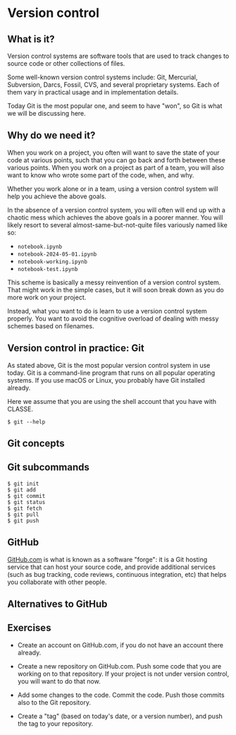 # Version control

## What is it?

Version control systems are software tools that are used to track
changes to source code or other collections of files.

Some well-known version control systems include: Git, Mercurial,
Subversion, Darcs, Fossil, CVS, and several proprietary systems.  Each
of them vary in practical usage and in implementation details.

Today Git is the most popular one, and seem to have "won", so Git is
what we will be discussing here.

## Why do we need it?

When you work on a project, you often will want to save the state of
your code at various points, such that you can go back and forth
between these various points.  When you work on a project as part of a
team, you will also want to know who wrote some part of the code,
when, and why.

Whether you work alone or in a team, using a version control system
will help you achieve the above goals.

In the absence of a version control system, you will often will end up
with a chaotic mess which achieves the above goals in a poorer manner.
You will likely resort to several almost-same-but-not-quite files
variously named like so:

- `notebook.ipynb`
- `notebook-2024-05-01.ipynb`
- `notebook-working.ipynb`
- `notebook-test.ipynb`

This scheme is basically a messy reinvention of a version control
system.  That might work in the simple cases, but it will soon break
down as you do more work on your project.

Instead, what you want to do is learn to use a version control system
properly.  You want to avoid the cognitive overload of dealing with
messy schemes based on filenames.


## Version control in practice: Git

As stated above, Git is the most popular version control system in use
today.  Git is a command-line program that runs on all popular
operating systems.  If you use macOS or Linux, you probably have Git
installed already.

Here we assume that you are using the shell account that you have with
CLASSE.

```console
$ git --help
```

## Git concepts

## Git subcommands

```
$ git init
$ git add
$ git commit
$ git status
$ git fetch
$ git pull
$ git push
```

## GitHub

[GitHub.com](https://github.com/) is what is known as a software
"forge": it is a Git hosting service that can host your source code,
and provide additional services (such as bug tracking, code reviews,
continuous integration, etc) that helps you collaborate with other
people.


## Alternatives to GitHub


## Exercises

- Create an account on GitHub.com, if you do not have an account there
  already.

- Create a new repository on GitHub.com.  Push some code that you are
  working on to that repository.  If your project is not under version
  control, you will want to do that now.
  
- Add some changes to the code. Commit the code. Push those commits
  also to the Git repository.

- Create a "tag" (based on today's date, or a version number), and
  push the tag to your repository.
  
